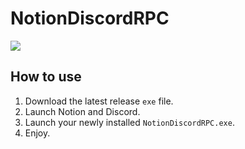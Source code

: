 ﻿# NotionDiscordRPC
 
![](https://i.imgur.com/h0RDZFY.png)

## How to use

1. Download the latest release `exe` file.
2. Launch Notion and Discord.
3. Launch your newly installed `NotionDiscordRPC.exe`.
4. Enjoy.
